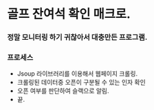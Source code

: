 # 골프 잔여석 확인 매크로.

### 정말 모니터링 하기 귀찮아서 대충만든 프로그램.


### 프로세스
* Jsoup 라이브러리를 이용해서 웹페이지 크롤링.
* 크롤링된 데이터중 오픈이 구분될 수 있는 인자 확인
* 오픈 여부를 판단하여 슬랙으로 알림.
* 끝.

